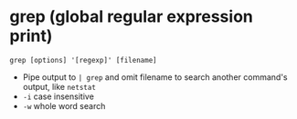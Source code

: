# grep (global regular expression print)

`grep [options] '[regexp]' [filename]`

- Pipe output to `| grep` and omit filename to search another command's output, like `netstat`
- `-i` case insensitive
- `-w` whole word search
